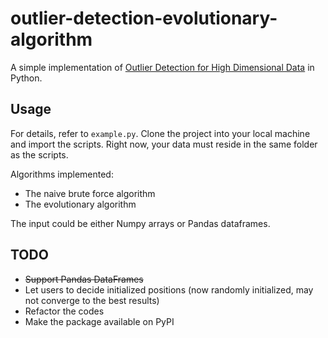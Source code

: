 # outlier-detection-evolutionary-algorithm

A simple implementation of [Outlier Detection for High Dimensional Data](http://www.charuaggarwal.net/outl.pdf) in Python.

## Usage

For details, refer to `example.py`. Clone the project into your local machine and import the scripts. Right now, your data must reside in the same folder as the scripts.

Algorithms implemented:

* The naive brute force algorithm
* The evolutionary algorithm

The input could be either Numpy arrays or Pandas dataframes.

## TODO

* ~~Support Pandas DataFrames~~
* Let users to decide initialized positions (now randomly initialized, may not converge to the best results)
* Refactor the codes
* Make the package available on PyPI
